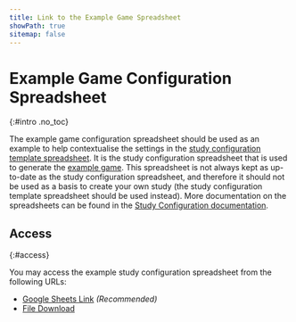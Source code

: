 ```yaml
---
title: Link to the Example Game Spreadsheet
showPath: true
sitemap: false
---
```


# Example Game Configuration Spreadsheet
{:#intro .no_toc}

The example game configuration spreadsheet should be used as an example
to help contextualise the settings in the
[study configuration template spreadsheet](/link/StudyTemplate). It is the
study configuration spreadsheet that is used to generate the
[example game](/link/ExampleGame). This
spreadsheet is not always kept as up-to-date as the study configuration
spreadsheet, and therefore it should not be used as a basis to
create your own study (the study configuration template spreadsheet
should be used instead). More documentation on the spreadsheets can be
found in the [Study Configuration documentation](/StudyConfiguration).

## Access
{:#access}

You may access the example study configuration spreadsheet
from the following URLs:

- [Google Sheets Link](https://docs.google.com/spreadsheets/d/1TptkyGQiWXVJGtq0FOOjIk1iVM4OA-wd0g4G0mSEdY8)
  _\(Recommended\)_
- [File Download](/ExampleStudy.xlsx)
